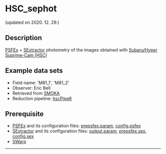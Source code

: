 # HSC_sephot
(updated on 2020. 12. 29.)


## Description
[PSFEx](https://www.astromatic.net/software/psfex) + [SExtractor](https://www.astromatic.net/software/sextractor) photometry of the images obtained with [Subaru/Hyper Suprime-Cam (HSC)](https://www.subarutelescope.org/Observing/Instruments/HSC/index.html)


## Example data sets
* Field name: 'M81_1', 'M81_2'
* Observer: Eric Bell
* Retrieved from [SMOKA](https://smoka.nao.ac.jp/)
* Reduction pipeline: [hscPipe6](https://hsc.mtk.nao.ac.jp/pipedoc/pipedoc_6_e/index.html)


## Prerequisite
* [PSFEx](https://psfex.readthedocs.io/en/latest/) and its configuration files: [prepsfex.param](https://github.com/joungh93/HSC_sephot/blob/master/prepsfex.param), [config.psfex](https://github.com/joungh93/HSC_sephot/blob/master/config.psfex)
* [SExtractor](https://www.astromatic.net/pubsvn/software/sextractor/trunk/doc/sextractor.pdf) and its configuration files: [output.param](https://github.com/joungh93/HSC_sephot/blob/master/output.param), [prepsfex.sex](https://github.com/joungh93/HSC_sephot/blob/master/prepsfex.sex), [config.sex](https://github.com/joungh93/HSC_sephot/blob/master/config.sex)
* [SWarp](https://www.astromatic.net/pubsvn/software/swarp/trunk/doc/swarp.pdf)

-----
